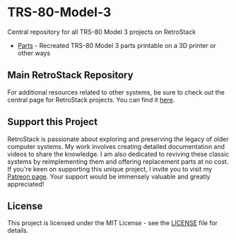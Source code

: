 # TRS-80-Model-3

Central repository for all TRS-80 Model 3 projects on RetroStack

- [Parts](https://www.github.com/RetroStack/TRS-80-Model-3-Parts) - Recreated TRS-80 Model 3 parts printable on a 3D printer or other ways

## Main RetroStack Repository

For additional resources related to other systems, be sure to check out the central page for RetroStack projects. You can find it [here](https://www.github.com/RetroStack).

## Support this Project

RetroStack is passionate about exploring and preserving the legacy of older computer systems. My work involves creating detailed documentation and videos to share the knowledge. I am also dedicated to reviving these classic systems by reimplementing them and offering replacement parts at no cost. If you're keen on supporting this unique project, I invite you to visit my [Patreon page](https://www.patreon.com/RetroStack). Your support would be immensely valuable and greatly appreciated!

## License

This project is licensed under the MIT License - see the [LICENSE](LICENSE) file for details.
